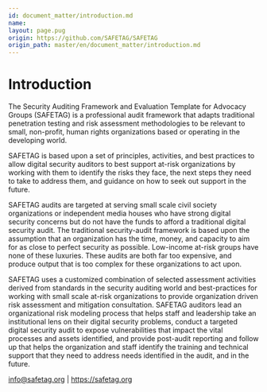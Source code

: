 ```yaml
---
id: document_matter/introduction.md
name: 
layout: page.pug
origin: https://github.com/SAFETAG/SAFETAG
origin_path: master/en/document_matter/introduction.md
---
```

# Introduction

The Security Auditing Framework and Evaluation Template for Advocacy Groups (SAFETAG) is a professional audit framework that adapts traditional penetration testing and risk assessment methodologies to be relevant to small, non-profit, human rights organizations based or operating in the developing world.

SAFETAG is based upon a set of principles, activities, and best practices to allow digital security auditors to best support at-risk organizations by working with them to identify the risks they face, the next steps they need to take to address them, and guidance on how to seek out support in the future.

SAFETAG audits are targeted at serving small scale civil society organizations or independent media houses who have strong digital security concerns but do not have the funds to afford a traditional digital security audit. The traditional security-audit framework is based upon the assumption that an organization has the time, money, and capacity to aim for as close to perfect security as possible. Low-income at-risk groups have none of these luxuries. These audits are both far too expensive, and produce output that is too complex for these organizations to act upon.

SAFETAG uses a customized combination of selected assessment activities derived from standards in the security auditing world and best-practices for working with small scale at-risk organizations to provide organization driven risk assessment and mitigation consultation. SAFETAG auditors lead an organizational risk modeling process that helps staff and leadership take an institutional lens on their digital security problems, conduct a targeted digital security audit to expose vulnerabilities that impact the vital processes and assets identified, and provide post-audit reporting and follow up that helps the organization and staff identify the training and technical support that they need to address needs identified in the audit, and in the future.

info@safetag.org | https://safetag.org

